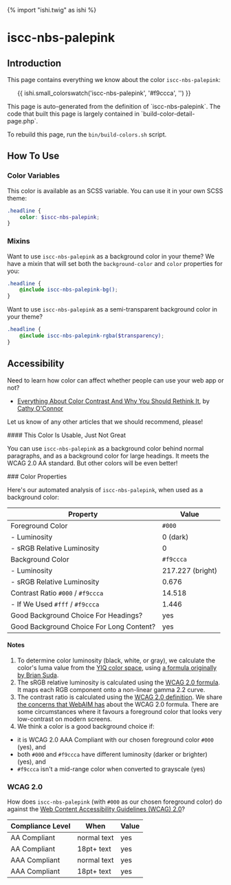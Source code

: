 {% import "ishi.twig" as ishi %}
# iscc-nbs-palepink

## Introduction

This page contains everything we know about the color `iscc-nbs-palepink`:

<div class="grid">
    <div class="cell">
        <div class="swatch">
            <ul>
                {{ ishi.small_colorswatch('iscc-nbs-palepink', '#f9ccca', '') }}
            </ul>
        </div>
    </div>
</div>

<div class="callout attention" markdown="1">
This page is auto-generated from the definition of `iscc-nbs-palepink`. The code that built this page is largely contained in `build-color-detail-page.php`.

To rebuild this page, run the `bin/build-colors.sh` script.
</div>

## How To Use

### Color Variables

This color is available as an SCSS variable. You can use it in your own SCSS theme:

```scss
.headline {
    color: $iscc-nbs-palepink;
}
```

### Mixins

Want to use `iscc-nbs-palepink` as a background color in your theme? We have a mixin that will set both the `background-color` and `color` properties for you:

```scss
.headline {
    @include iscc-nbs-palepink-bg();
}
```

Want to use `iscc-nbs-palepink` as a semi-transparent background color in your theme?

```scss
.headline {
    @include iscc-nbs-palepink-rgba($transparency);
}
```

## Accessibility

Need to learn how color can affect whether people can use your web app or not?

* [Everything About Color Contrast And Why You Should Rethink It](https://www.smashingmagazine.com/2014/10/color-contrast-tips-and-tools-for-accessibility/), by [Cathy O'Connor](http://www.twitter.com/cagocon)

Let us know of any other articles that we should recommend, please!
<div class="callout warning" markdown="1">
#### This Color Is Usable, Just Not Great

You can use `iscc-nbs-palepink` as a background color behind normal paragraphs, and as a background color for large headings. It meets the WCAG 2.0 AA standard. But other colors will be even better!
</div>
### Color Properties

Here's our automated analysis of `iscc-nbs-palepink`, when used as a background color:

Property | Value
---------|------
Foreground Color | `#000`
- Luminosity | 0 (dark)
- sRGB Relative Luminosity | 0
Background Color | `#f9ccca`
- Luminosity | 217.227 (bright)
- sRGB Relative Luminosity | 0.676
Contrast Ratio `#000` / `#f9ccca` | 14.518
- If We Used `#fff` / `#f9ccca` | 1.446
Good Background Choice For Headings? | yes
Good Background Choice For Long Content? | yes

#### Notes

1. To determine color luminosity (black, white, or gray), we calculate the color's luma value from the [YIQ color space](https://en.wikipedia.org/wiki/YIQ), using [a formula originally by Brian Suda](https://24ways.org/2010/calculating-color-contrast/).
1. The sRGB relative luminosity is calculated using the [WCAG 2.0 formula](https://www.w3.org/TR/WCAG20/#relativeluminancedef). It maps each RGB component onto a non-linear gamma 2.2 curve.
1. The contrast ratio is calculated using the [WCAG 2.0 definition](https://www.w3.org/TR/2008/REC-WCAG20-20081211/#contrast-ratiodef). We share [the concerns that WebAIM has](http://webaim.org/blog/wcag-2-1-feedback/) about the WCAG 2.0 formula. There are some circumstances where it favours a foreground color that looks very low-contrast on modern screens.
1. We think a color is a good background choice if:
  - it is WCAG 2.0 AAA Compliant with our chosen foreground color `#000` (yes), and
  - both `#000` and `#f9ccca` have different luminosity (darker or brighter) (yes), and
  - `#f9ccca` isn't a mid-range color when converted to grayscale (yes)

### WCAG 2.0

How does `iscc-nbs-palepink` (with `#000` as our chosen foreground color) do against the [Web Content Accessibility Guidelines (WCAG) 2.0](https://www.w3.org/TR/WCAG20/)?

Compliance Level | When | Value
-----------------|------|------
AA Compliant | normal text | yes
AA Compliant | 18pt+ text | yes
AAA Compliant | normal text | yes
AAA Compliant | 18pt+ text | yes